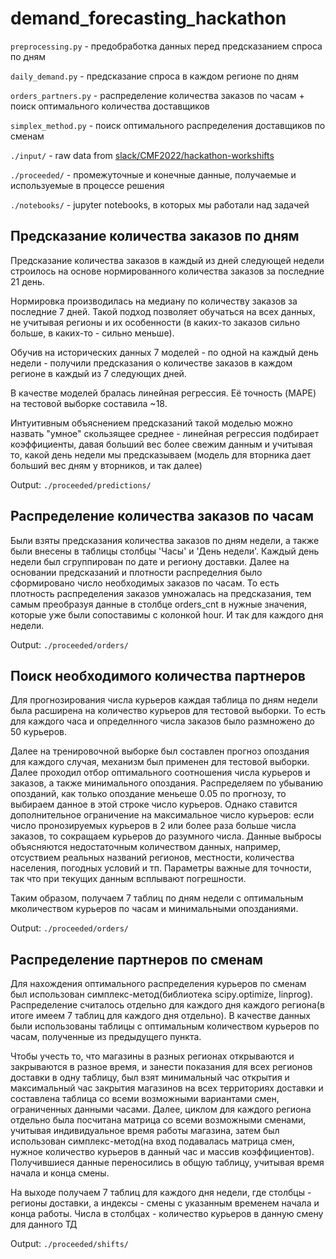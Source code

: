 # demand_forecasting_hackathon

`preprocessing.py` - предобработка данных перед предсказанием спроса по дням

`daily_demand.py` - предсказание спроса в каждом регионе по дням

`orders_partners.py` - распределение количества заказов по часам + поиск оптимального количества доставщиков

`simplex_method.py` - поиск оптимального распределения доставщиков по сменам

`./input/` - raw data from [slack/CMF2022/hackathon-workshifts](https://cmf2022.slack.com/archives/C042U48K9MZ/p1663411929528629)

`./proceeded/` - промежуточные и конечные данные, получаемые и используемые в процессе решения

`./notebooks/` - jupyter notebooks, в которых мы работали над задачей



## Предсказание количества заказов по дням

Предсказание количества заказов в каждый из дней следующей недели строилось на основе нормированного количества заказов за последние 21 день. 

Нормировка производилась на медиану по количеству заказов за последние 7 дней. Такой подход позволяет обучаться на всех данных, не учитывая регионы и их особенности (в каких-то заказов сильно больше, в каких-то - сильно меньше).

Обучив на исторических данных 7 моделей - по одной на каждый день недели - получили предсказания о количестве заказов в каждом регионе в каждый из 7 следующих дней.

В качестве моделей бралась линейная регрессия. Её точность (MAPE) на тестовой выборке составила ~18.

Интуитивным объяснением предсказаний такой моделью можно назвать "умное" скользящее среднее - линейная регрессия подбирает коэффициенты, давая больший вес более свежим данным и учитывая то, какой день недели мы предсказываем (модель для вторника дает больший вес дням у вторников, и так далее)

Output:  `./proceeded/predictions/`


## Распределение количества заказов по часам

Были взяты предсказания количества заказов по дням недели, а также были внесены в таблицы столбцы 'Часы' и 'День недели'. Каждый день недели был сгруппирован по дате и региону доставки. Далее на основании предсказаний и плотности распределния было сформировано число необходимых заказов по часам. То есть плотность распределения заказов умножалась на предсказания, тем самым преобразуя данные в столбце orders_cnt в нужные значения, которые уже были сопоставимы с колонкой hour. И так для каждого дня недели.

Output:  `./proceeded/orders/`


## Поиск необходимого количества партнеров

Для прогнозирования числа курьеров каждая таблица по дням недели была расширена на количество курьеров для тестовой выборки. То есть для каждого часа и определнного числа заказов было размножено до 50 курьеров. 

Далее на тренировочной выборке был составлен прогноз опоздания для каждого случая, механизм был применен для тестовой выборки. Далее проходил отбор оптимального соотношения числа курьеров и заказов, а также минимального опоздания. Распределяем по убыванию опозданий, как только опоздание меньеше 0.05 по прогнозу, то выбираем данное в этой строке число курьеров. Однако ставится дополнительное ограничение на максимальное число курьеров: если число пронозируемых курьеров в 2 или более раза больше числа заказов, то сокращаем курьеров до разумного числа. Данные выбросы объясняются недостаточным количеством данных, например, отсуствием реальных  названий регионов, местности, количества населения, погодных условий и тп. Параметры важные для точности, так что при текущих данным всплывают погрешности.

Таким образом, получаем 7 таблиц по дням недели с оптимальным мколичеством курьеров по часам и минимальными опозданиями.

Output:  `./proceeded/orders/`


## Распределение партнеров по сменам

Для нахождения оптимального распределения курьеров по сменам был использован симплекс-метод(библиотека scipy.optimize, linprog). Распределение считалось отдельно для каждого дня каждого региона(в итоге имеем 7 таблиц для каждого дня отдельно). В качестве данных были использованы таблицы с оптимальным количеством курьеров по часам, полученные из предыдущего пункта.

Чтобы учесть то, что магазины в разных регионах открываются и закрываются в разное время, и занести показания для всех регионов доставки в одну таблицу, был взят минимальный час открытия и максимальный час закрытия магазинов на всех территориях доставки и составлена таблица со всеми возможными вариантами смен, ограниченных данными часами. Далее, циклом для каждого региона отдельно была посчитана матрица со всеми возможными сменами, учитывая индивидуальное время работы магазина, затем был использован симплекс-метод(на вход подавалась матрица смен, нужное количество курьеров в данный час и массив коэффициентов). Получившиеся данные переносились в общую таблицу, учитывая время начала и конца смены.

На выходе получаем 7 таблиц для каждого дня недели, где столбцы - регионы доставки, а индексы - смены с указанным временем начала и конца работы. Числа в столбцах - количество курьеров в данную смену для данного ТД

Output:  `./proceeded/shifts/`
